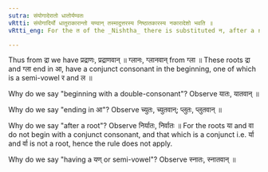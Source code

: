```yaml
---
sutra: संयोगादेरातो धातोर्यण्वतः
vRtti: संयोगादिर्यो धातुराकारान्तो यण्वान् तस्मादुत्तरस्य निष्ठातकारस्य नकारादेशो भवति ॥
vRtti_eng: For the त of the _Nishtha_ there is substituted न, after a root ending in आ and commencing with a conjunct consonant, if the latter contain a semi-vowel.

---
```

Thus from द्रा we have प्रद्राणः, प्रद्राणवान् ॥ ग्लानः, ग्लानवान् from ग्ला ॥ These roots द्रा and ग्ला end in आ, have a conjunct consonant in the beginning, one of which is a semi-vowel र and ल ॥

Why do we say "beginning with a double-consonant"? Observe यातः, यातवान् ॥

Why do we say "ending in आ"? Observe च्युतः, च्युतवान्;  प्लुतः, प्लुतवान् ॥

Why do we say "after a root"? Observe निर्यातः, निर्वातः ॥ For the roots या and वा do not begin with a conjunct consonant, and that which is a conjunct i.e. र्या and र्वा is not a root, hence the rule does not apply.

Why do we say "having a यण् or semi-vowel"? Observe स्नातः, स्नातवान् ॥